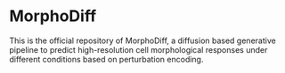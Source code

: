 # MorphoDiff
This is the official repository of MorphoDiff, a diffusion based generative pipeline to predict high-resolution cell morphological responses under different conditions based on perturbation encoding. 
